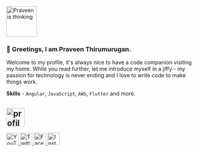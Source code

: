 <img src="https://user-images.githubusercontent.com/82172535/128063947-e42d300a-235f-4c2a-9051-1c35ed0f72b6.png" alt="Praveen is thinking" width="80"/>

### 👋 Greetings, I am Praveen Thirumurugan.

Welcome to my profile, it's always nice to have a code companion visiting my home. While you read further, let me introduce myself in a jiffy - my passion for technology is never ending and I love to write code to make things work.

**Skills** - `Angular`, `JavaScript`, `AWS`, `Flutter` and more.

<a href="https://stackoverflow.com/users/8299776/praveen-thirumurugan" target="_blank"><img src="https://stackoverflow.com/users/flair/8299776.png?theme=clean" height="48" alt="profile for Praveen Thirumurugan at Stack Overflow, Q&amp;A for professional and enthusiast programmers" title="profile for Praveen Thirumurugan at Stack Overflow, Q&amp;A for professional and enthusiast programmers"></a>
---
<a href="https://youtube.com/c/TheMilesNerd" target="_blank">
  <img src="https://user-images.githubusercontent.com/82172535/128061992-11cd4de6-8cd7-434f-b193-1639a570e248.png" alt="YouTube" width="32"/>
</a>
<a href="https://twitter.com/praveentcom" target="_blank">
  <img src="https://user-images.githubusercontent.com/82172535/128061314-8f44a028-ebab-40c8-a0a4-0e3135fc8441.png" alt="Twitter" width="32"/>
</a>
<a href="https://facebook.com/profile.praveentcom" target="_blank">
  <img src="https://user-images.githubusercontent.com/82172535/128061716-5582cc64-9aef-448c-9068-2c4bf59e0f7e.png" alt="Facebook" width="32"/>
</a>
<a href="https://instagram.com/praveentcom" target="_blank">
  <img src="https://user-images.githubusercontent.com/82172535/128061703-8a7c9902-9244-4f37-b4a4-c3b89c9a1b4a.png" alt="Instagram" width="32"/>
</a>
